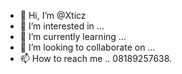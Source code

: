 - 👋 Hi, I’m @Xticz
- 👀 I’m interested in ...
- 🌱 I’m currently learning ...
- 💞️ I’m looking to collaborate on ...
- 📫 How to reach me .. 08189257638.

<!---
Xticz/Xticz is a ✨ special ✨ repository because its `README.md` (this file) appears on your GitHub profile.
You can click the Preview link to take a look at your changes.
--->
